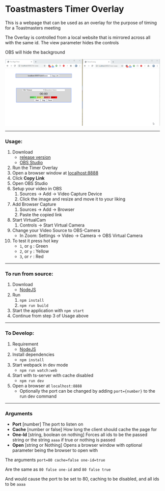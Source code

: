 # Toastmasters Timer Overlay
This is a webpage that can be used as an overlay for the purpose of timing for a Toastmasters meeting

The Overlay is controlled from a local website that is mirrored across all with the same id. The view parameter hides the controls

OBS will hide the background

![site Usage](/img/site.gif)

-----

### Usage:
1. Download 
    - [release version](https://github.com/rakusan2/Toastmasters-Timer-Overlay/releases/)
    - [OBS Studio](https://obsproject.com/)
1. Run the Timer Overlay
1. Open a browser window at [localhost:8888](localhost:8888)
1. Click **Copy Link**
1. Open OBS Studio
1. Setup your video in OBS
    1. Sources -> Add -> Video Capture Device
    1. Click the image and resize and move it to your liking
1. Add Browser Capture
    1. Sources -> Add -> Browser
    1. Paste the copied link
1. Start VirtualCam
    1. Controls -> Start Virtual Camera
1. Change your Video Source to OBS-Camera
    - In Zoom: Settings -> Video -> Camera -> OBS Virtual Camera
1. To test it press hot key
    - `1`, or `g` : Green
    - `2`, or `y` : Yellow
    - `3`, or `r` : Red

------

### To run from source:
1. Download
    - [NodeJS](https://nodejs.org/en/)
2. Run
    1. `npm install`
    2. `npm run build`
3. Start the application with `npm start`
4. Continue from step 3 of Usage above

-----

### To Develop:
1. Requirement
    - [NodeJS](https://nodejs.org/en/)
2. Install dependencies
    - `npm install`
3. Start webpack in dev mode
    - `npm run watch:web`
4. Start with ts-server with cache disabled
    - `npm run dev`
5. Open a browser at `localhost:8888`
    - Optionally the port can be changed by adding `port={number}` to the run dev command

-----

### Arguments
- **Port** [number] The port to listen on
- **Cache** [number or false] How long the client should cache the page for
- **One-Id** [string, boolean on nothing] Forces all ids to be the passed string or the string `aaaa` if true or nothing is passed
- **Open** [string or Nothing] Opens a browser window with optional parameter being the browser to open with

The arguments `port=80 cache=false one-id=true`

Are the same as `80 false one-id` and `80 false true`

And would cause the port to be set to 80, caching to be disabled, and all ids to be `aaaa`
